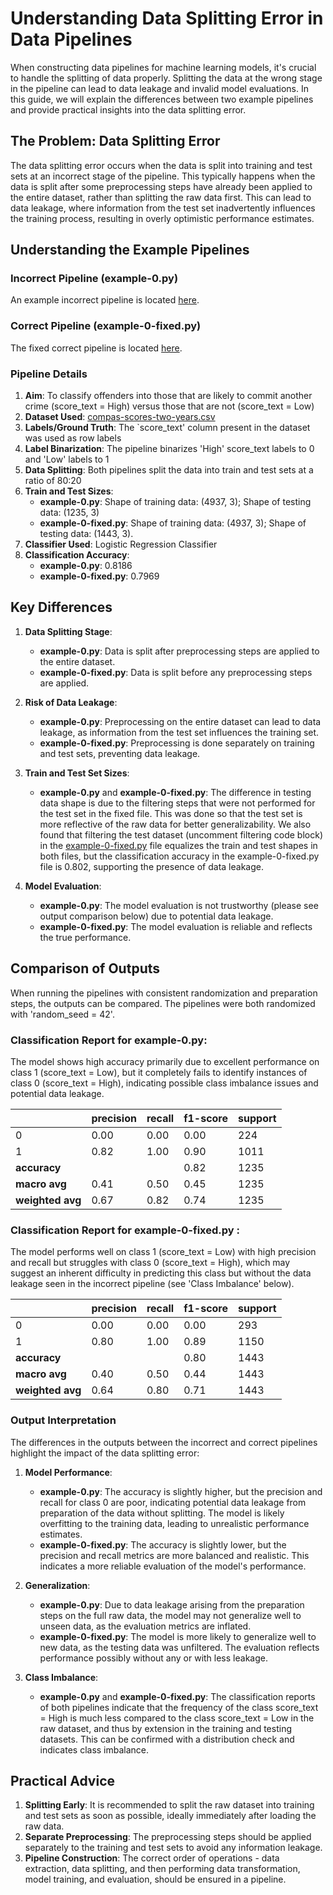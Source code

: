 # Understanding Data Splitting Error in Data Pipelines

When constructing data pipelines for machine learning models, it's crucial to handle the splitting of data properly. Splitting the data at the wrong stage in the pipeline can lead to data leakage and invalid model evaluations. In this guide, we will explain the differences between two example pipelines and provide practical insights into the data splitting error.

## The Problem: Data Splitting Error

The data splitting error occurs when the data is split into training and test sets at an incorrect stage of the pipeline. This typically happens when the data is split after some preprocessing steps have already been applied to the entire dataset, rather than splitting the raw data first. This can lead to data leakage, where information from the test set inadvertently influences the training process, resulting in overly optimistic performance estimates.

## Understanding the Example Pipelines

### Incorrect Pipeline (example-0.py)

An example incorrect pipeline is located [here](./example-0.py).

### Correct Pipeline (example-0-fixed.py)

The fixed correct pipeline is located [here](./example-0-fixed.py).

### Pipeline Details
1. **Aim**: To classify offenders into those that are likely to commit another crime (score_text = High) versus those that are not (score_text = Low)
2. **Dataset Used**: [compas-scores-two-years.csv](datasets/compas-scores-two-years.csv)
3. **Labels/Ground Truth**: The `score_text' column present in the dataset was used as row labels
4. **Label Binarization**: The pipeline binarizes 'High' score_text labels to 0 and 'Low' labels to 1
5. **Data Splitting**: Both pipelines split the data into train and test sets at a ratio of 80:20
6. **Train and Test Sizes**:
   - **example-0.py**: Shape of training data: (4937, 3); Shape of testing data: (1235, 3)
   - **example-0-fixed.py**: Shape of training data: (4937, 3); Shape of testing data: (1443, 3). 
7. **Classifier Used**: Logistic Regression Classifier
8. **Classification Accuracy**:
   - **example-0.py**: 0.8186
   - **example-0-fixed.py**: 0.7969

## Key Differences

1. **Data Splitting Stage**:
   - **example-0.py**: Data is split after preprocessing steps are applied to the entire dataset.
   - **example-0-fixed.py**: Data is split before any preprocessing steps are applied.

2. **Risk of Data Leakage**:
   - **example-0.py**: Preprocessing on the entire dataset can lead to data leakage, as information from the test set influences the training set.
   - **example-0-fixed.py**: Preprocessing is done separately on training and test sets, preventing data leakage.

3. **Train and Test Set Sizes**:
    - **example-0.py** and **example-0-fixed.py**: The difference in testing data shape is due to the filtering steps that were not performed for the test set in the fixed file. This was done so that the test set is more reflective of the raw data for better generalizability. We also found that filtering the test dataset (uncomment filtering code block) in the [example-0-fixed.py](./example-0-fixed.py) file equalizes the train and test shapes in both files, but the classification accuracy in the example-0-fixed.py file is 0.802, supporting the presence of data leakage.

3. **Model Evaluation**:
   - **example-0.py**: The model evaluation is not trustworthy (please see output comparison below) due to potential data leakage.
   - **example-0-fixed.py**: The model evaluation is reliable and reflects the true performance. 
   
## Comparison of Outputs

When running the pipelines with consistent randomization and preparation steps, the outputs can be compared. The pipelines were both randomized with 'random_seed = 42'.

### Classification Report for example-0.py:
The model shows high accuracy primarily due to excellent performance on class 1 (score_text = Low), but it completely fails to identify instances of class 0 (score_text = High), indicating possible class imbalance issues and potential data leakage.

|                | precision | recall | f1-score | support |
|----------------|-----------|--------|----------|---------|
| 0              | 0.00      | 0.00   | 0.00     | 224     |
| 1              | 0.82      | 1.00   | 0.90     | 1011    |
| **accuracy**   |           |        | 0.82     | 1235    |
| **macro avg**  | 0.41      | 0.50   | 0.45     | 1235    |
| **weighted avg** | 0.67   | 0.82   | 0.74     | 1235    |


### Classification Report for example-0-fixed.py :
The model performs well on class 1 (score_text = Low) with high precision and recall but struggles with class 0 (score_text = High), which may suggest an inherent difficulty in predicting this class but without the data leakage seen in the incorrect pipeline (see 'Class Imbalance' below). 

|                | precision | recall | f1-score | support |
|----------------|-----------|--------|----------|---------|
| 0              | 0.00      | 0.00   | 0.00     | 293     |
| 1              | 0.80      | 1.00   | 0.89     | 1150    |
| **accuracy**   |           |        | 0.80     | 1443    |
| **macro avg**  | 0.40      | 0.50   | 0.44     | 1443    |
| **weighted avg** | 0.64   | 0.80   | 0.71     | 1443    |


### Output Interpretation

The differences in the outputs between the incorrect and correct pipelines highlight the impact of the data splitting error:

1. **Model Performance**:
   - **example-0.py**: The accuracy is slightly higher, but the precision and recall for class 0 are poor, indicating potential data leakage from preparation of the data without splitting. The model is likely overfitting to the training data, leading to unrealistic performance estimates.
   - **example-0-fixed.py**: The accuracy is slightly lower, but the precision and recall metrics are more balanced and realistic. This indicates a more reliable evaluation of the model's performance.

2. **Generalization**:
   - **example-0.py**: Due to data leakage arising from the preparation steps on the full raw data, the model may not generalize well to unseen data, as the evaluation metrics are inflated.
   - **example-0-fixed.py**: The model is more likely to generalize well to new data, as the testing data was unfiltered. The evaluation reflects performance possibly without any or with less leakage.

3. **Class Imbalance**:
    - **example-0.py** and **example-0-fixed.py**: The classification reports of both pipelines indicate that the frequency of the class score_text = High is much less compared to the class score_text = Low in the raw dataset, and thus by extension in the training and testing datasets. This can be confirmed with a distribution check and indicates class imbalance.

## Practical Advice

1. **Splitting Early**: It is recommended to split the raw dataset into training and test sets as soon as possible, ideally immediately after loading the raw data.
2. **Separate Preprocessing**: The preprocessing steps should be applied separately to the training and test sets to avoid any information leakage.
3. **Pipeline Construction**: The correct order of operations - data extraction, data splitting, and then performing data transformation, model training, and evaluation, should be ensured in a pipeline.
